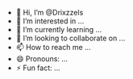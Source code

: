 - 👋 Hi, I’m @Drixzzels
- 👀 I’m interested in ...
- 🌱 I’m currently learning ...
- 💞️ I’m looking to collaborate on ...
- 📫 How to reach me ...
- 😄 Pronouns: ...
- ⚡ Fun fact: ...

<!---
Drixzzels/Drixzzels is a ✨ special ✨ repository because its `README.md` (this file) appears on your GitHub profile.
You can click the Preview link to take a look at your changes.
--->
